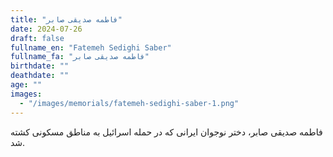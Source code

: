 ```yaml
---
title: "فاطمه صدیقی صابر"
date: 2024-07-26
draft: false
fullname_en: "Fatemeh Sedighi Saber"
fullname_fa: "فاطمه صدیقی صابر"
birthdate: ""
deathdate: ""
age: ""
images:
  - "/images/memorials/fatemeh-sedighi-saber-1.png"
---
```


فاطمه صدیقی صابر، دختر نوجوان ایرانی که در حمله اسرائیل به مناطق مسکونی کشته شد.